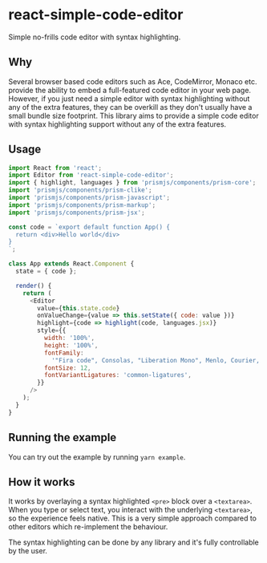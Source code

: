 react-simple-code-editor
========================

Simple no-frills code editor with syntax highlighting.

## Why

Several browser based code editors such as Ace, CodeMirror, Monaco etc. provide the ability to embed a full-featured code editor in your web page. However, if you just need a simple editor with syntax highlighting without any of the extra features, they can be overkill as they don't usually have a small bundle size footprint. This library aims to provide a simple code editor with syntax highlighting support without any of the extra features.

## Usage

```js
import React from 'react';
import Editor from 'react-simple-code-editor';
import { highlight, languages } from 'prismjs/components/prism-core';
import 'prismjs/components/prism-clike';
import 'prismjs/components/prism-javascript';
import 'prismjs/components/prism-markup';
import 'prismjs/components/prism-jsx';

const code = `export default function App() {
  return <div>Hello world</div>
}
`;

class App extends React.Component {
  state = { code };

  render() {
    return (
      <Editor
        value={this.state.code}
        onValueChange={value => this.setState({ code: value })}
        highlight={code => highlight(code, languages.jsx)}
        style={{
          width: '100%',
          height: '100%',
          fontFamily:
            '"Fira code", Consolas, "Liberation Mono", Menlo, Courier, monospace',
          fontSize: 12,
          fontVariantLigatures: 'common-ligatures',
        }}
      />
    );
  }
}
```

## Running the example

You can try out the example by running `yarn example`.

## How it works

It works by overlaying a syntax highlighted `<pre>` block over a `<textarea>`. When you type or select text, you interact with the underlying `<textarea>`, so the experience feels native. This is a very simple approach compared to other editors which re-implement the behaviour.

The syntax highlighting can be done by any library and it's fully controllable by the user.
